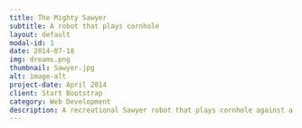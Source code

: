 ```yaml
---
title: The Mighty Sawyer
subtitle: A robot that plays cornhole
layout: default
modal-id: 1
date: 2014-07-18
img: dreams.png
thumbnail: Sawyer.jpg
alt: image-alt
project-date: April 2014
client: Start Bootstrap
category: Web Development
description: A recreational Sawyer robot that plays cornhole against a human opponent. <p>Visit this <a href="https://github.com/ME495-EmbeddedSystems/the-mighty-sawyer">github page </a>for more information</p> <iframe width="560" height="315" src="https://www.youtube.com/embed/c6OfZ5SSrWw" frameborder="0" allow="accelerometer; autoplay; encrypted-media; gyroscope; picture-in-picture" allowfullscreen></iframe>
---
```


